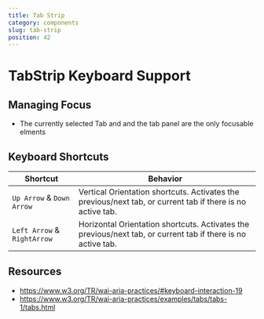 ```yaml
---
title: Tab Strip
category: components
slug: tab-strip
position: 42
---
```

# TabStrip Keyboard Support

## Managing Focus

- The currently selected Tab and and the tab panel are the only focusable elments

## Keyboard Shortcuts

| Shortcut | Behavior |
|----------|----------|
| `Up Arrow` & `Down Arrow`| Vertical Orientation shortcuts. Activates the previous/next tab, or current tab if there is no active tab. |
| `Left Arrow` & `RightArrow`| Horizontal Orientation shortcuts. Activates the previous/next tab, or current tab if there is no active tab.  |

## Resources
- https://www.w3.org/TR/wai-aria-practices/#keyboard-interaction-19
- https://www.w3.org/TR/wai-aria-practices/examples/tabs/tabs-1/tabs.html

